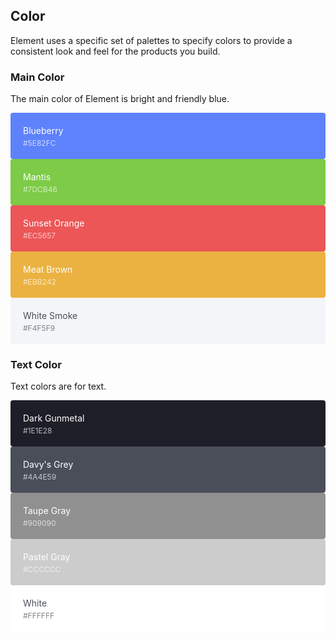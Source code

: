 <style>
  .demo-color-box {
    border-radius: 4px;
    padding: 20px;
    height: 74px;
    box-sizing: border-box;
    color: #fff;
    font-size: 14px;

    & .value {
      font-size: 12px;
      opacity: 0.69;
      line-height: 24px;
    }
  }
  .demo-color-box-group {
    .demo-color-box {
      border-radius: 0;
    }
    .demo-color-box:first-child {
      border-radius: 4px 4px 0 0;
    }
    .demo-color-box:last-child {
      border-radius: 0 0 4px 4px;
    }
  }
  .bg-blue {
    background-color: #5E82FC;
  }
  .bg-green {
    background-color: #7DCB46;
  }
  .bg-red {
    background-color: #EC5657;
  }
  .bg-brown {
    background-color: #EBB242;
  }
  .bg-smoke {
    color: #4A4E59;
    background-color: #F4F5F9;
  }

  .bg-success {
    background-color: #13CE66;
  }
  .bg-warning {
    background-color: #f7ba2a;
  }
  .bg-danger {
    background-color: #ff4949;
  }
  .bg-info {
    background-color: #909399;
  }

  .bg-text-darkest {
    background-color: #1E1E28;
  }
  .bg-text-dark {
    background-color: #4A4E59;
  }
  .bg-text-medium {
    background-color: #909090;
  }
  .bg-text-light {
    background-color: #CCCCCC;
  }
  .bg-text-white {
    color: #4A4E59;
    background-color: #FFFFFF;
  }

  [class*=" bg-border-"] {
    color: #303133;
  }
</style>

## Color
Element uses a specific set of palettes to specify colors to provide a consistent look and feel for the products you build.

### Main Color

The main color of Element is bright and friendly blue.

<el-row :gutter="10">
  <el-col :span="4">
    <div class="demo-color-box bg-blue">Blueberry<div class="value">#5E82FC</div></div>
  </el-col>
  <el-col :span="4">
    <div class="demo-color-box bg-green">Mantis<div class="value">#7DCB46</div></div>
  </el-col>
  <el-col :span="4">
    <div class="demo-color-box bg-red">Sunset Orange<div class="value">#EC5657</div></div>
  </el-col>
  <el-col :span="4">
    <div class="demo-color-box bg-brown">Meat Brown<div class="value">#EBB242</div></div>
  </el-col>
  <el-col :span="4">
    <div class="demo-color-box bg-smoke">White Smoke<div class="value">#F4F5F9</div></div>
  </el-col>
</el-row>

### Text Color

Text colors are for text.

<el-row :gutter="10">
  <el-col :span="4">
    <div class="demo-color-box bg-text-darkest">Dark Gunmetal<div class="value">#1E1E28</div></div>
  </el-col>
  <el-col :span="4">
    <div class="demo-color-box bg-text-dark">Davy's Grey<div class="value">#4A4E59</div></div>
  </el-col>
  <el-col :span="4">
    <div class="demo-color-box bg-text-medium">Taupe Gray<div class="value">#909090</div></div>
  </el-col>
  <el-col :span="4">
    <div class="demo-color-box bg-text-light">Pastel Gray<div class="value">#CCCCCC</div></div>
  </el-col>
  <el-col :span="4">
    <div class="demo-color-box bg-text-white">White<div class="value">#FFFFFF</div></div>
  </el-col>
</el-row>
